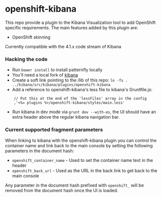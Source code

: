 # openshift-kibana
This repo provide a plugin to the Kibana Visualization tool to 
add OpenShift specific requirements.  The main features added
by this plugin are:

* OpenShift skinning

Currently compatible with the 4.1.x code stream of Kibana

### Hacking the code
* Run `bower install` to install patternfly locally
* You'll need a local fork of [kibana](https://github.com/elastic/kibana)
* Create a soft link pointing to the <root>/lib of this repo: `ln -fs . ../kibana/src/kibana/plugins/openshift-kibana`
* Add a reference to openshift-kibana's less file to kibana's Gruntfile.js:

```
    // Put this at the end of the 'lessFiles' array in the config
    ,'<%= plugins %>/openshift-kibana/styles/main.less'
```
* Run kibana in dev mode via `grunt dev --with-es`, the UI should have an extra header above the regular kibana navigation bar.

### Current supported fragment parameters
When linking to kibana with the openshift-kibana plugin you can control the container name and link back to the main console by setting the following parameters in the document hash:

* `openshift_container_name` - Used to set the container name text in the header
* `openshift_back_url` - Used as the URL in the back link to get back to the main console

Any parameter in the document hash prefixed with `openshift_` will be removed from the document hash once the UI is loaded.
